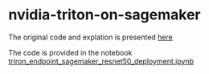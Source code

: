 # nvidia-triton-on-sagemaker
The original code and explation is presented <a href="https://github.com/aws/amazon-sagemaker-examples/blob/main/sagemaker-triton/resnet50/triton_resnet50.ipynb">here</a>

The code is provided in the notebook <a href="https://github.com/enoten/nvidia-triton-on-sagemaker/blob/main/triron_endpoint_sagemaker_resnet50_deployment.ipynb">triron_endpoint_sagemaker_resnet50_deployment.ipynb
</a>
